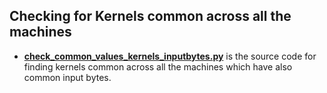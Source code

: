 ## Checking for Kernels common across all the machines ##

- **[check_common_values_kernels_inputbytes.py](https://github.com/elegant-h2020/ELEGANT-Planner/blob/ML-GNNs/ocludify_ML_gnns/results/check_common_values_kernels_inputbytes.py)** is the source code for finding kernels common across all the machines which have also common input bytes.
